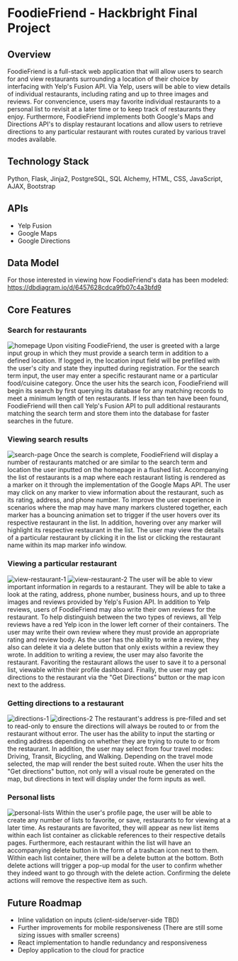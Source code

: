 # FoodieFriend - Hackbright Final Project

## Overview
FoodieFriend is a full-stack web application that will allow users to search for and view restaurants surrounding a location of their choice by interfacing with Yelp's Fusion API. Via Yelp, users will be able to view details of individual restaurants, including rating and up to three images and reviews. For convencience, users may favorite individual restaurants to a personal list to revisit at a later time or to keep track of restaurants they enjoy. Furthermore, FoodieFriend implements both Google's Maps and Directions API's to display restaurant locations and allow users to retrieve directions to any particular restaurant with routes curated by various travel modes available.

## Technology Stack
Python, Flask, Jinja2, PostgreSQL, SQL Alchemy, HTML, CSS, JavaScript, AJAX, Bootstrap

## APIs
- Yelp Fusion
- Google Maps
- Google Directions

## Data Model
For those interested in viewing how FoodieFriend's data has been modeled: https://dbdiagram.io/d/6457628cdca9fb07c4a3bfd9

## Core Features

### Search for restaurants
![homepage](https://github.com/ericlwong/foodie-friend/blob/main/static/images/screenshots/homepage-screen.png "Homepage")
Upon visiting FoodieFriend, the user is greeted with a large input group in which they must provide a search term in addition to a defined location. If logged in, the location input field will be prefilled with the user's city and state they inputted during registration. For the search term input, the user may enter a specific restaurant name or a particular food/cuisine category. Once the user hits the search icon, FoodieFriend will begin its search by first querying its database for any matching records to meet a minimum length of ten restaurants. If less than ten have been found, FoodieFriend will then call Yelp's Fusion API to pull additional restaurants matching the search term and store them into the database for faster searches in the future.

### Viewing search results
![search-page](https://github.com/ericlwong/foodie-friend/blob/main/static/images/screenshots/searched-restaurants-screen.png "Search Results")
Once the search is complete, FoodieFriend will display a number of restaurants matched or are similar to the search term and location the user inputted on the homepage in a flushed list. Accompanying the list of restaurants is a map where each restaurant listing is rendered as a marker on it through the implementation of the Google Maps API. The user may click on any marker to view information about the restaurant, such as its rating, address, and phone number. To improve the user experience in scenarios where the map may have many markers clustered together, each marker has a bouncing animation set to trigger if the user hovers over its respective restaurant in the list. In addition, hovering over any marker will highlight its respective restaurant in the list. The user may view the details of a particular restaurant by clicking it in the list or clicking the restaurant name within its map marker info window.

### Viewing a particular restaurant
![view-restaurant-1](https://github.com/ericlwong/foodie-friend/blob/main/static/images/screenshots/view-restaurant-screen-1.png "View Restaurant-1")
![view-restaurant-2](https://github.com/ericlwong/foodie-friend/blob/main/static/images/screenshots/view-restaurant-screen-2.png "View Restaurant-2")
The user will be able to view important information in regards to a restaurant. They will be able to take a look at the rating, address, phone number, business hours, and up to three images and reviews provided by Yelp's Fusion API. In addition to Yelp reviews, users of FoodieFriend may also write their own reviews for the restaurant. To help distinguish between the two types of reviews, all Yelp reviews have a red Yelp icon in the lower left corner of their containers. The user may write their own review where they must provide an appropriate rating and review body. As the user has the ability to write a review, they also can delete it via a delete button that only exists within a review they wrote. In addition to writing a review, the user may also favorite the restaurant. Favoriting the restaurant allows the user to save it to a personal list, viewable within their profile dashboard. Finally, the user may get directions to the restaurant via the "Get Directions" button or the map icon next to the address.

### Getting directions to a restaurant
![directions-1](https://github.com/ericlwong/foodie-friend/blob/main/static/images/screenshots/directions-screen-1.png "Get Directions-1")
![directions-2](https://github.com/ericlwong/foodie-friend/blob/main/static/images/screenshots/directions-screen-2.png "Get Directions-2")
The restaurant's address is pre-filled and set to read-only to ensure the directions will always be routed to or from the restaurant without error. The user has the ability to input the starting or ending address depending on whether they are trying to route to or from the restaurant. In addition, the user may select from four travel modes: Driving, Transit, Bicycling, and Walking. Depending on the travel mode selected, the map will render the best suited route. When the user hits the "Get directions" button, not only will a visual route be generated on the map, but directions in text will display under the form inputs as well.

### Personal lists
![personal-lists](https://github.com/ericlwong/foodie-friend/blob/main/static/images/screenshots/personal-lists-screen.png "Personal Lists")
Within the user's profile page, the user will be able to create any number of lists to favorite, or save, restaurants to for viewing at a later time. As restaurants are favorited, they will appear as new list items within each list container as clickable references to their respective details pages. Furthermore, each restaurant within the list will have an accompanying delete button in the form of a trashcan icon next to them. Within each list container, there will be a delete button at the bottom. Both delete actions will trigger a pop-up modal for the user to confirm whether they indeed want to go through with the delete action. Confirming the delete actions will remove the respective item as such.

## Future Roadmap
- Inline validation on inputs (client-side/server-side TBD)
- Further improvements for mobile responsiveness (There are still some sizing issues with smaller screens)
- React implementation to handle redundancy and responsiveness
- Deploy application to the cloud for practice